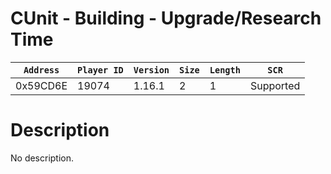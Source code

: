 # CUnit - Building - Upgrade/Research Time

| `Address` | `Player ID` | `Version` | `Size` | `Length` | `SCR` |
| ---------- | ----------- | --------- | ------ | -------- | ---- |
| 0x59CD6E | 19074 | 1.16.1 | 2 | 1 | Supported |

# Description

No description.